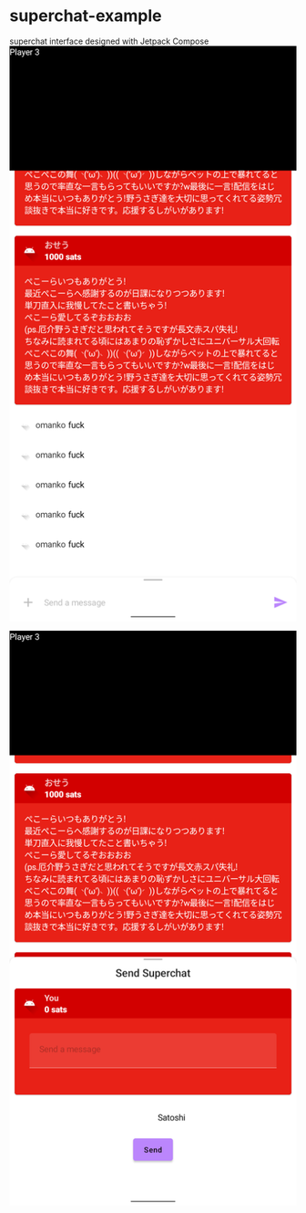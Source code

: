 # superchat-example
superchat interface designed with Jetpack Compose
![shot01](imgs/shot01.png)

![shot02](imgs/shot02.png)
